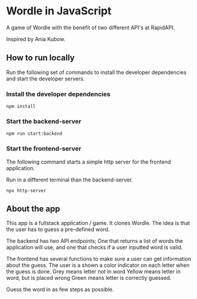 # Wordle in JavaScript

A game of Wordle with the benefit of two different API's at RapidAPI.

Inspired by Ania Kubow.

## How to run locally

Run the following set of commands to install the developer dependencies and start the developer servers.

### Install the developer dependencies

```
npm install
```

### Start the backend-server

```
npm run start:backend
```

### Start the frontend-server

The following command starts a simple http server for the frontend application.

Run in a different terminal than the backend-server.

```
npx http-server
```

## About the app

This app is a fullstack application / game.
It clones Wordle.
The idea is that the user has to guess a pre-defined word.

The backend has two API endpoints;
One that returns a list of words the application will use,
and one that checks if a user inputted word is valid.

The frontend has several functions to make sure a user can get information about the guess.
The user is a shown a color indicator on each letter when the guess is done.
Grey means letter not in word
Yellow means letter in word, but is placed wrong
Green means letter is correctly guessed.

Guess the word in as few steps as possible.

